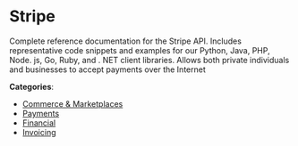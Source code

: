 # Stripe


Complete reference documentation for the Stripe API. Includes representative code snippets and examples for our Python, Java, PHP, Node. js, Go, Ruby, and . NET client libraries. Allows both private individuals and businesses to accept payments over the Internet



**Categories**:
- [Commerce & Marketplaces](https://github.com/apis-list/apis-list#commerce-and-marketplaces)
- [Payments](https://github.com/apis-list/apis-list#payments)
- [Financial](https://github.com/apis-list/apis-list#financial)
- [Invoicing](https://github.com/apis-list/apis-list#invoicing)







